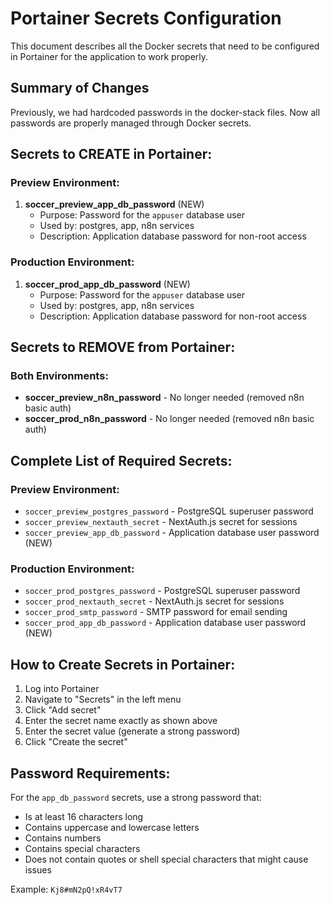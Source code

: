 # Portainer Secrets Configuration

This document describes all the Docker secrets that need to be configured in Portainer for the application to work properly.

## Summary of Changes

Previously, we had hardcoded passwords in the docker-stack files. Now all passwords are properly managed through Docker secrets.

## Secrets to CREATE in Portainer:

### Preview Environment:
1. **soccer_preview_app_db_password** (NEW)
   - Purpose: Password for the `appuser` database user
   - Used by: postgres, app, n8n services
   - Description: Application database password for non-root access

### Production Environment:
1. **soccer_prod_app_db_password** (NEW)
   - Purpose: Password for the `appuser` database user
   - Used by: postgres, app, n8n services
   - Description: Application database password for non-root access

## Secrets to REMOVE from Portainer:

### Both Environments:
- **soccer_preview_n8n_password** - No longer needed (removed n8n basic auth)
- **soccer_prod_n8n_password** - No longer needed (removed n8n basic auth)

## Complete List of Required Secrets:

### Preview Environment:
- `soccer_preview_postgres_password` - PostgreSQL superuser password
- `soccer_preview_nextauth_secret` - NextAuth.js secret for sessions
- `soccer_preview_app_db_password` - Application database user password (NEW)

### Production Environment:
- `soccer_prod_postgres_password` - PostgreSQL superuser password
- `soccer_prod_nextauth_secret` - NextAuth.js secret for sessions
- `soccer_prod_smtp_password` - SMTP password for email sending
- `soccer_prod_app_db_password` - Application database user password (NEW)

## How to Create Secrets in Portainer:

1. Log into Portainer
2. Navigate to "Secrets" in the left menu
3. Click "Add secret"
4. Enter the secret name exactly as shown above
5. Enter the secret value (generate a strong password)
6. Click "Create the secret"

## Password Requirements:

For the `app_db_password` secrets, use a strong password that:
- Is at least 16 characters long
- Contains uppercase and lowercase letters
- Contains numbers
- Contains special characters
- Does not contain quotes or shell special characters that might cause issues

Example: `Kj8#mN2pQ!xR4vT7`